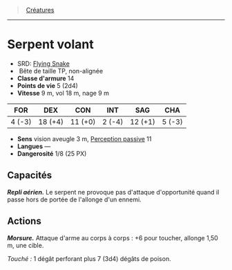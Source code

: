 ﻿---
!MonsterHD
Type: Bête
Size: TP
Alignment: non-alignée
ArmorClass: 14
HitPoints: 5 (2d4)
Speed: 9 m, vol 18 m, nage 9 m
Strength: ' 4 (-3)'
Dexterity: 18 (+4)
Constitution: 11 (+0)
Intelligence: ' 2 (-4)'
Wisdom: 12 (+1)
Charisma: ' 5 (-3)'
Senses: vision aveugle 3 m, [Perception passive](hd_abilities_dexterity_perception_passive.md) 11
Languages: —
Challenge: 1/8 (25 PX)
Id: monsters_hd.md#serpent-volant
ParentLink: monsters_hd.md#créatures
Name: Serpent volant
ParentName: Créatures
NameLevel: 1
AltName: '[Flying Snake](srd_monsters_flying_snake.md)'
Attributes: {}
---
> [Créatures](hd_monsters.md)

---

# Serpent volant

- SRD: [Flying Snake](srd_monsters_flying_snake.md)
-  Bête de taille TP, non-alignée
- **Classe d'armure** 14
- **Points de vie** 5 (2d4)
- **Vitesse** 9 m, vol 18 m, nage 9 m

|FOR|DEX|CON|INT|SAG|CHA|
|---|---|---|---|---|---|
| 4 (-3)|18 (+4)|11 (+0)| 2 (-4)|12 (+1)| 5 (-3)|

- **Sens** vision aveugle 3 m, [Perception passive](hd_abilities_dexterity_perception_passive.md) 11
- **Langues** —
- **Dangerosité** 1/8 (25 PX)

## Capacités

**_Repli aérien._** Le serpent ne provoque pas d'attaque d'opportunité quand il passe hors de portée de l'allonge d'un ennemi.

## Actions

**_Morsure._** Attaque d'arme au corps à corps : +6 pour toucher, allonge 1,50 m, une cible.

_Touché :_ 1 dégât perforant plus 7 (3d4) dégâts de poison.

